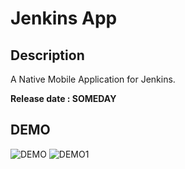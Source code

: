 # Jenkins App

## Description

A Native Mobile Application for Jenkins.

**Release date : SOMEDAY**

## DEMO

![DEMO](https://github.com/ayoubensalem/jenkins-ionic/blob/master/demo/demo.png)
![DEMO1](https://github.com/ayoubensalem/jenkins-ionic/blob/master/demo/demo1.png)

